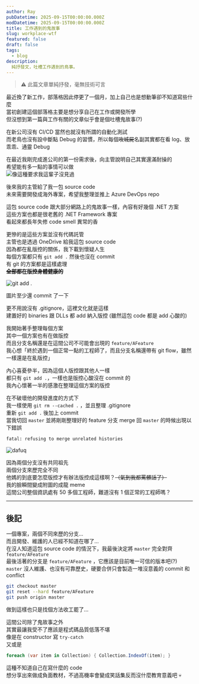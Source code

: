 ```yaml
---
author: Ray
pubDatetime: 2025-09-15T00:00:00.000Z
modDatetime: 2025-09-15T00:00:00.000Z
title: 工作遇到的鬼故事
slug: workplace-wtf
featured: false
draft: false
tags:
  - blog
description:
  純抒發文，吐槽工作遇到的鳥事。
---
```


> ⚠️ 此篇文章單純抒發，毫無技術可言

最近換了新工作，部落格因此停更了一個月，加上自己也是想動筆卻不知道寫些什麼\
當初創建這個部落格主要是想分享自己在工作或開發所學\
但沒想到第一篇與工作有關的文章似乎會是個吐槽鬼故事(?)

在新公司沒有 CI/CD 當然也就沒有所謂的自動化測試\
而老鳥也沒有設中斷點 Debug 的習慣，所以每個~~攻城屍~~名副其實都在看 log、放乖乖、通靈 Debug

在最近我剛完成進公司的第一份需求後，向主管說明自己其實還滿耐操的\
希望能有多一點的事情可以做\
![像這種要求我這輩子沒見過](https://memeprod.sgp1.digitaloceanspaces.com/user-wtf/1686207131319.jpg)

後來我的主管給了我一包 source code\
未來需要開發成海外專案，希望我整理並推上 Azure DevOps repo

這包 source code 跟大部分網路上的鬼故事一樣，內容有好幾個 .NET 方案\
這些方案也都是很老舊的 .NET Framework 專案\
看起來都長年失修 code smell 異常的香

更慘的是這些方案並沒有代碼託管\
主管也是透過 OneDrive 給我這包 source code\
因為都在亂版控的關係，我下載到懷疑人生\
每個方案都只有 `git add .` 然後也沒在 commit\
有 git 的方案都是這樣處理\
~~**全部都在版控身體健康的**~~

![git add .](https://preview.redd.it/idpfdaayxie71.jpg?width=640&crop=smart&auto=webp&s=0e2ba5d1617f5eebc4aa181ad3937df674e51391)
<div class="text-center">圖片至少還 commit 了一下</div>

更不用說沒有 .gitignore，這裡文化就是這樣\
建置好的 binaries 跟 DLLs 都 add 納入版控 (雖然這包 code 都是 add 心酸的)

我開始著手整理每個方案\
其中一個方案也有在做版控\
而且分支名稱還是在這間公司不可能會出現的 `feature/AFeature` \
我心想「終於遇到一個正常一點的工程師了，而且分支名稱還帶有 git flow，雖然一樣還是在亂版控」

內心喜憂參半，因為這個人版控跟其他人一樣\
都只有 `git add .`，一樣也是版控心酸沒在 commit 的\
我內心懷著一半的感激在整理這個方案的版控

在不破壞他的開發進度的方式下\
我一樣使用 `git rm --cached .` ，並且整理 .gitignore\
重新 `git add .` 後加上 commit\
當我切回 `master` 並將剛剛整理好的 feature 分支 merge 回 `master` 的時候出現以下錯誤
```bash
fatal: refusing to merge unrelated histories
```
![dafuq](https://s.yimg.com/ny/api/res/1.2/1KIdjxhzNp_zeQAvo8BI5w--/YXBwaWQ9aGlnaGxhbmRlcjt3PTY0MDtoPTM2MA--/https://s.yimg.com/os/creatr-uploaded-images/2021-10/3294ec50-37bd-11ec-beeb-a359b2e3a2be)


因為兩個分支沒有共同祖先\
兩個分支來歷完全不同\
他媽的到底要怎麼版控才有辦法版控成這樣啊？~~（氣到我都罵髒話了）~~\
我的臉瞬間變成附圖的成龍 meme\
這間公司整個資訊處有 50 多個工程師，難道沒有 1 個正常的工程師嗎？

---

## 後記

一個專案，兩個不同來歷的分支...\
而且開發、維護的人已經不知道在哪了...\
在沒人知道這包 source code 的情況下，我最後決定將 `master` 完全對齊 `feature/AFeature`\
最後活著的分支是 `feature/AFeature` ，它應該是目前唯一可信的版本吧(?)\
`master` 沒人維護、也沒有可靠歷史，硬要合併只會製造一堆沒意義的 commit 和 conflict
```bash
git checkout master
git reset --hard feature/AFeature
git push origin master
```
做到這樣也只是找個方法收工罷了...

這間公司除了鬼故事之外\
其實最讓我受不了應該是程式碼品質低落不堪\
像是在 constructor 寫 `try-catch`\
又或是
```cs
foreach (var item in Collection) { Collection.IndexOf(item); }
```
這種不知道自己在寫什麼的 code\
想分享出來做成負面教材，不過高機率會變成笑話集反而沒什麼教育意義吧 💀